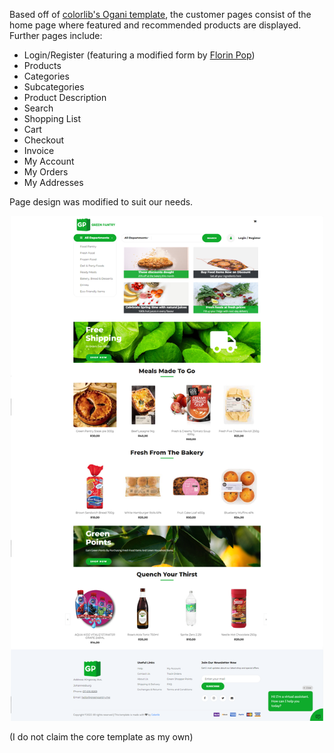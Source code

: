 Based off of [colorlib's Ogani template](https://colorlib.com/wp/template/ogani/), the customer pages consist of the home page where featured and recommended products are displayed. Further pages include:
- Login/Register (featuring a modified form by [Florin Pop](https://codepen.io/FlorinPop17/pen/vPKWjd))
- Products
- Categories
- Subcategories
- Product Description
- Search
- Shopping List
- Cart
- Checkout
- Invoice
- My Account
- My Orders
- My Addresses

Page design was modified to suit our needs.


<p align="center">
      <img width="500" src="/Designs/CustomerFrontend/Home.png">
</p>

(I do not claim the core template as my own)
